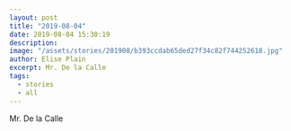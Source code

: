 ```yaml
---
layout: post
title: "2019-08-04"
date: 2019-08-04 15:30:19
description: 
image: "/assets/stories/201908/b393ccdab65ded27f34c82f744252618.jpg"
author: Elise Plain
excerpt: Mr. De la Calle
tags: 
  - stories
  - all
---
```


Mr. De la Calle
<p></p>
